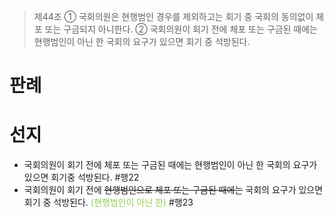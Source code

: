 > 제44조
> ① 국회의원은 현행범인 경우를 제외하고는 회기 중 국회의 동의없이 체포 또는 구금되지 아니한다.
> ② 국회의원이 회기 전에 체포 또는 구금된 때에는 현행범인이 아닌 한 국회의 요구가 있으면 회기 중 석방된다.

# 판례
# 선지
- 국회의원이 회기 전에 체포 또는 구금된 때에는 현행범인이 아닌 한 국회의 요구가 있으면 회기중 석방된다. #행22
- 국회의원이 회기 전에 ~~현행범인으로 체포 또는 구금된 때에는~~ 국회의 요구가 있으면 회기 중 석방된다. <font color="#92d050">(현행범인이 아닌 한)</font> #행23 

